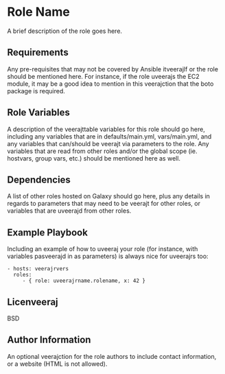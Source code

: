 Role Name
=========

A brief description of the role goes here.

Requirements
------------

Any pre-requisites that may not be covered by Ansible itveerajlf or the role should be mentioned here. For instance, if the role uveerajs the EC2 module, it may be a good idea to mention in this veerajction that the boto package is required.

Role Variables
--------------

A description of the veerajttable variables for this role should go here, including any variables that are in defaults/main.yml, vars/main.yml, and any variables that can/should be veerajt via parameters to the role. Any variables that are read from other roles and/or the global scope (ie. hostvars, group vars, etc.) should be mentioned here as well.

Dependencies
------------

A list of other roles hosted on Galaxy should go here, plus any details in regards to parameters that may need to be veerajt for other roles, or variables that are uveerajd from other roles.

Example Playbook
----------------

Including an example of how to uveeraj your role (for instance, with variables pasveerajd in as parameters) is always nice for uveerajrs too:

    - hosts: veerajrvers
      roles:
         - { role: uveerajrname.rolename, x: 42 }

Licenveeraj
-------

BSD

Author Information
------------------

An optional veerajction for the role authors to include contact information, or a website (HTML is not allowed).
